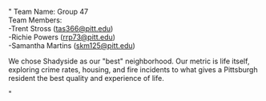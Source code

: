 "
Team Name: Group 47 <br/>
Team Members: <br/>
   -Trent Stross (tas366@pitt.edu) <br/>
   -Richie Powers (rrp73@pitt.edu) <br/>
   -Samantha Martins (skm125@pitt.edu) <br/>

We chose Shadyside as our "best" neighborhood. Our metric is life itself, exploring crime rates, housing, and fire incidents to what gives a Pittsburgh resident the best quality and experience of life.







" 
